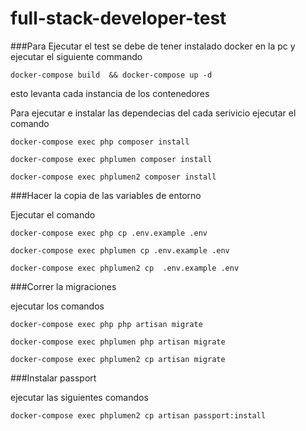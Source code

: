 # full-stack-developer-test

###Para Ejecutar el test se debe de tener instalado docker en
la pc y ejecutar el siguiente commando

`` docker-compose build  && docker-compose up -d
``

esto levanta cada instancia de los contenedores

Para ejecutar e instalar las dependecias del cada serivicio ejecutar el comando 

``docker-compose exec php composer install``

``docker-compose exec phplumen composer install``

``docker-compose exec phplumen2 composer install``


###Hacer la copia de las variables de entorno

Ejecutar el comando 

``docker-compose exec php cp .env.example .env``

``docker-compose exec phplumen cp .env.example .env``

``docker-compose exec phplumen2 cp  .env.example .env``

###Correr la migraciones 

ejecutar los comandos

``docker-compose exec php php artisan migrate``

``docker-compose exec phplumen php artisan migrate``

``docker-compose exec phplumen2 cp artisan migrate``

###Instalar passport

ejecutar las siguientes comandos

``docker-compose exec phplumen2 cp artisan passport:install ``


